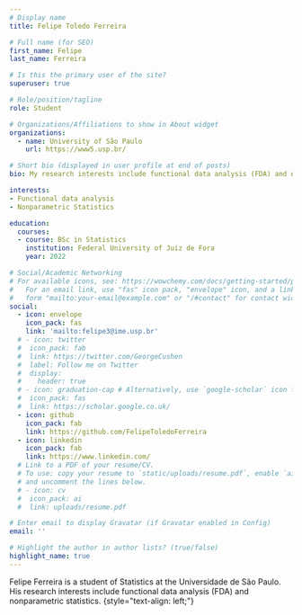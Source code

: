 ```yaml
---
# Display name
title: Felipe Toledo Ferreira

# Full name (for SEO)
first_name: Felipe
last_name: Ferreira

# Is this the primary user of the site?
superuser: true

# Role/position/tagline
role: Student

# Organizations/Affiliations to show in About widget
organizations:
  - name: University of São Paulo
    url: https://www5.usp.br/

# Short bio (displayed in user profile at end of posts)
bio: My research interests include functional data analysis (FDA) and nonparametric statistics.

interests:
- Functional data analysis
- Nonparametric Statistics

education:
  courses:
  - course: BSc in Statistics
    institution: Federal University of Juiz de Fora
    year: 2022

# Social/Academic Networking
# For available icons, see: https://wowchemy.com/docs/getting-started/page-builder/#icons
#   For an email link, use "fas" icon pack, "envelope" icon, and a link in the
#   form "mailto:your-email@example.com" or "/#contact" for contact widget.
social:
  - icon: envelope
    icon_pack: fas
    link: 'mailto:felipe3@ime.usp.br'
  # - icon: twitter
  #  icon_pack: fab
  #  link: https://twitter.com/GeorgeCushen
  #  label: Follow me on Twitter
  #  display:
  #    header: true
  # - icon: graduation-cap # Alternatively, use `google-scholar` icon from `ai` icon pack
  #  icon_pack: fas
  #  link: https://scholar.google.co.uk/
  - icon: github
    icon_pack: fab
    link: https://github.com/FelipeToledoFerreira
  - icon: linkedin
    icon_pack: fab
    link: https://www.linkedin.com/
  # Link to a PDF of your resume/CV.
  # To use: copy your resume to `static/uploads/resume.pdf`, enable `ai` icons in `params.yaml`,
  # and uncomment the lines below.
  # - icon: cv
  #  icon_pack: ai
  #  link: uploads/resume.pdf

# Enter email to display Gravatar (if Gravatar enabled in Config)
email: ''

# Highlight the author in author lists? (true/false)
highlight_name: true
---
```


Felipe Ferreira is a student of Statistics at the Universidade de São Paulo. His research interests include functional data analysis (FDA) and nonparametric statistics.
{style="text-align: left;"}
